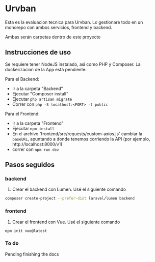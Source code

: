 # Urvban

Esta es la evaluacion tecnica para Urvban. Lo gestionare todo en un monorepo con ambos servicios, frontend y backend.

Ambas serán carpetas dentro de este proyecto

## Instrucciones de uso

Se requiere tener NodeJS instalado, asi como PHP y Composer. La dockerizacion de la App está pendiente.

Para el Backend:

- Ir a la carpeta "Backend"
- Ejecutar "Composer install"
- Ejecutar `php artisan migrate`
- Correr con `php -S localhost:<PORT> -t public`

Para el Frontend:

- Ir a la carpeta "Frontend"
- Ejecutar `npm install`
- En el archivo 'frontend/src/requests/custom-axios.js' cambiar la `baseURL`, apuntando a donde tenemos corriendo la API (por ejemplo, http://localhost:8000/v1)
- correr con `npm run dev`

## Pasos seguidos

### backend

1. Crear el backend con Lumen. Usé el siguiente comando

``` bash
composer create-project --prefer-dist laravel/lumen backend
```

### frontend

1. Crear el frontend con Vue. Usé el siguiente comando

``` bash
npm init vue@latest
```

### To do

Pending finishing the docs
